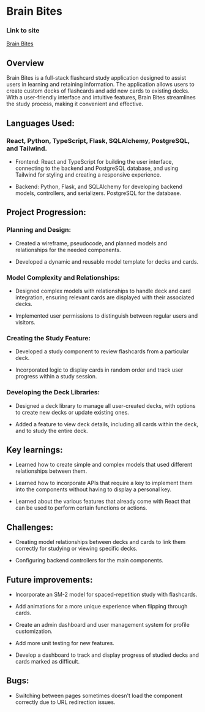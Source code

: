 # Brain Bites

### Link to site

[Brain Bites](https://brain-bites.netlify.app/)

## Overview

Brain Bites is a full-stack flashcard study application designed to assist users in learning and retaining information. The application allows users to create custom decks of flashcards and add new cards to existing decks. With a user-friendly interface and intuitive features, Brain Bites streamlines the study process, making it convenient and effective.

## Languages Used:

### React, Python, TypeScript, Flask, SQLAlchemy, PostgreSQL, and Tailwind.

- Frontend: React and TypeScript for building the user interface, connecting to the backend and PostgreSQL database, and using Tailwind for styling and creating a responsive experience.

- Backend: Python, Flask, and SQLAlchemy for developing backend models, controllers, and serializers. PostgreSQL for the database.

## Project Progression:

### Planning and Design:

- Created a wireframe, pseudocode, and planned models and relationships for the needed components.

- Developed a dynamic and reusable model template for decks and cards.

### Model Complexity and Relationships:

- Designed complex models with relationships to handle deck and card integration, ensuring relevant cards are displayed with their associated decks.

- Implemented user permissions to distinguish between regular users and visitors.

### Creating the Study Feature:

- Developed a study component to review flashcards from a particular deck.

- Incorporated logic to display cards in random order and track user progress within a study session.

### Developing the Deck Libraries:

- Designed a deck library to manage all user-created decks, with options to create new decks or update existing ones.

- Added a feature to view deck details, including all cards within the deck, and to study the entire deck.

## Key learnings:

- Learned how to create simple and complex models that used different relationships between them.

- Learned how to incorporate APIs that require a key to implement them into the components without having to display a personal key.

- Learned about the various features that already come with React that can be used to perform certain functions or actions.

## Challenges:

- Creating model relationships between decks and cards to link them correctly for studying or viewing specific decks.

- Configuring backend controllers for the main components.

## Future improvements:

- Incorporate an SM-2 model for spaced-repetition study with flashcards.

- Add animations for a more unique experience when flipping through cards.

- Create an admin dashboard and user management system for profile customization.

- Add more unit testing for new features.

- Develop a dashboard to track and display progress of studied decks and cards marked as difficult.

## Bugs:

- Switching between pages sometimes doesn't load the component correctly due to URL redirection issues.
